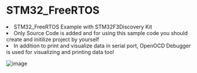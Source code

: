 <h1>STM32_FreeRTOS</h1>

<li>STM32_FreeRTOS Example with STM32F3Discovery Kit</li>

<li>Only Source Code is added and for using this sample code you should create and initilize project by yourself</li>

<li>In addition to print and visualize data in serial port, OpenOCD Debugger is used for visualizing and printing data too!</li>

![image](https://github.com/MuhammadRezaHeidary/STM32_FreeRTOS/assets/50994989/a357ad40-bffa-4a89-9200-ced01092da1a)
